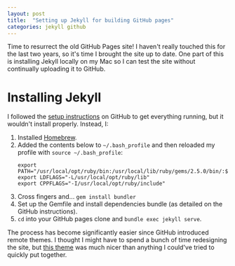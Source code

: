 ```yaml
---
layout: post
title:  "Setting up Jekyll for building GitHub pages"
categories: jekyll github
---
```


Time to resurrect the old GitHub Pages site! I haven't really touched this for the last two years, so it's time I brought the site up to date. One part of this is installing Jekyll locally on my Mac so I can test the site without continually uploading it to GitHub.

# Installing Jekyll

I followed the [setup instructions](https://help.github.com/articles/setting-up-your-github-pages-site-locally-with-jekyll/) on GitHub to get everything running, but it wouldn't install properly. Instead, I:
1. Installed [Homebrew](https://brew.sh).
2. Added the contents below to `~/.bash_profile` and then reloaded my profile with `source ~/.bash_profile`:
    ```
    export PATH="/usr/local/opt/ruby/bin:/usr/local/lib/ruby/gems/2.5.0/bin/:$PATH"
    export LDFLAGS="-L/usr/local/opt/ruby/lib"
    export CPPFLAGS="-I/usr/local/opt/ruby/include"
    ```
3. Cross fingers and... `gem install bundler`
4. Set up the Gemfile and install dependencies bundle (as detailed on the GitHub instructions).
5. `cd` into your GitHub pages clone and `bundle exec jekyll serve`.

The process has become significantly easier since GitHub introduced remote themes. I thought I might have to spend a bunch of time redesigning the site, but [this theme](https://github.com/mmistakes/so-simple-theme) was much nicer than anything I could've tried to quickly put together.